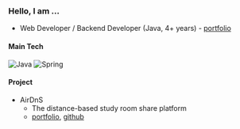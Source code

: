 ### Hello, I am ...
- Web Developer / Backend Developer (Java, 4+ years) - [portfolio](https://prairie-provelone-d94.notion.site/a60bcfd6e902450e8cf9c3abeb7172b8)

#### Main Tech

![Java](https://img.shields.io/badge/Java-ED8B00?style=flat-square&logo=java&logoColor=white)
![Spring](https://img.shields.io/badge/SpringBoot-6DB33F?style=flat-square&logo=Spring&logoColor=white)

#### Project
- AirDnS
  - The distance-based study room share platform
  - [portfolio](https://prairie-provelone-d94.notion.site/AirDnS-fec75abf6958441785710fbbb9a9adb0?pvs=74), [github](https://github.com/AirDnS/airDnS-back)
